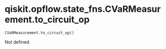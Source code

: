 # qiskit.opflow\.state\_fns.CVaRMeasurement.to\_circuit\_op

`CVaRMeasurement.to_circuit_op()`

Not defined.
